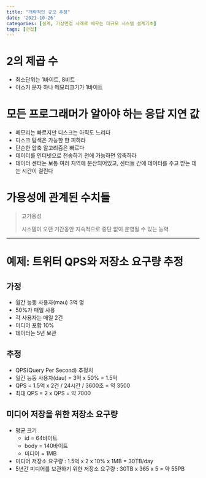 ```yaml
---
title: "개략적인 규모 추정"
date: '2021-10-26'
categories: [설계, 가상면접 사례로 배우는 대규모 시스템 설계기초]
tags: [면접]
---
```




# 2의 제곱 수

- 최소단위는 1바이트, 8비트
- 아스키 문자 하나 메모리크기가 1바이트

# 모든 프로그래머가 알아야 하는 응답 지연 값

- 메모리는 빠르지만 디스크는 아직도 느리다
- 디스크 탐색은 가능한 한 피하라
- 단순한 압축 알고리즘은 빠르다
- 데이터를 인터넷으로 전송하기 전에 가능하면 압축하라
- 데이터 센터는 보통 여러 지역에 분산되어있고, 센터들 간에 데이터를 주고 받는 데는 시간이 걸린다

# 가용성에 관계된 수치들

> 고가용성
>
>
> 시스템이 오랜 기간동안 지속적으로 중단 없이 운영될 수 있는 능력

---

# 예제: 트위터 QPS와 저장소 요구량 추정

## 가정

- 월간 능동 사용자(mau) 3억 명
- 50%가 매일 사용
- 각 사용자는 매일 2건
- 미디어 포함 10%
- 데이터는 5년 보관

## 추정

- QPS(Query Per Second) 추정치
- 일간 능동 사용자(dau) = 3억 x 50% = 1.5억
- QPS = 1.5억 x 2건 / 24시간 / 3600초 = 약 3500
- 최대 QPS = 2 x QPS = 약 7000

## 미디어 저장을 위한 저장소 요구량

- 평균 크기
  - id = 64바이트
  - body = 140바이트
  - 미디어 = 1MB
- 미디어 저장소 요구량 : 1.5억 x 2 x 10% x 1MB = 30TB/day
- 5년간 미디어를 보관하기 위한 저장소 요구량 : 30TB x 365 x 5 = 약 55PB

